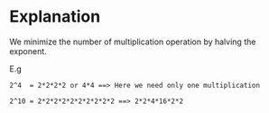 # Explanation

We minimize the number of multiplication operation by halving the exponent.

E.g 
```
2^4  = 2*2*2*2 or 4*4 ==> Here we need only one multiplication

2^10 = 2*2*2*2*2*2*2*2*2*2 ==> 2*2*4*16*2*2

```


